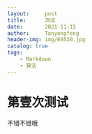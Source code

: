 ```yaml
---
layout:     post
title:      测试
date:       2021-11-15
author:     Tanyongfeng
header-img: img/69530.jpg
catalog: true
tags:
    - Markdown
    - 算法	
---
```


# 第壹次测试

不错不错哦
